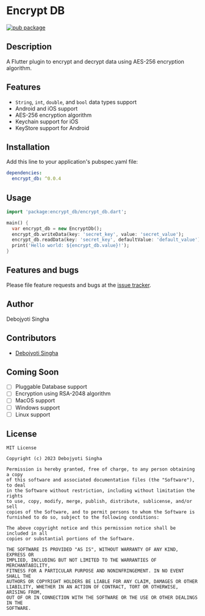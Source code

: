 # Encrypt DB

[![pub package](https://img.shields.io/pub/v/encrypt_db.svg)](https://pub.dartlang.org/packages/encrypt_db)

## Description

A Flutter plugin to encrypt and decrypt data using AES-256 encryption algorithm.

## Features

- `String`, `int`, `double`, and `bool` data types support
- Android and iOS support
- AES-256 encryption algorithm
- Keychain support for iOS
- KeyStore support for Android

## Installation

Add this line to your application's pubspec.yaml file:

```yaml
dependencies:
  encrypt_db: ^0.0.4
```

## Usage

```dart
import 'package:encrypt_db/encrypt_db.dart';

main() {
  var encrypt_db = new EncryptDb();
  encrypt_db.writeData(key: 'secret_key', value: 'secret_value');
  encrypt_db.readData(key: 'secret_key', defaultValue: 'default_value');
  print('Hello world: ${encrypt_db.value}!');
}
```

## Features and bugs

Please file feature requests and bugs at the [issue tracker](https://github.com/debojyoti452/encrypt_local_storage/issues).

## Author

Debojyoti Singha

## Contributors

- [Debojyoti Singha](https://debojyotisingha.com)

## Coming Soon

- [ ] Pluggable Database support
- [ ] Encryption using RSA-2048 algorithm
- [ ] MacOS support
- [ ] Windows support
- [ ] Linux support

## License

```
MIT License

Copyright (c) 2023 Debojyoti Singha

Permission is hereby granted, free of charge, to any person obtaining a copy
of this software and associated documentation files (the "Software"), to deal
in the Software without restriction, including without limitation the rights
to use, copy, modify, merge, publish, distribute, sublicense, and/or sell
copies of the Software, and to permit persons to whom the Software is
furnished to do so, subject to the following conditions:

The above copyright notice and this permission notice shall be included in all
copies or substantial portions of the Software.

THE SOFTWARE IS PROVIDED "AS IS", WITHOUT WARRANTY OF ANY KIND, EXPRESS OR
IMPLIED, INCLUDING BUT NOT LIMITED TO THE WARRANTIES OF MERCHANTABILITY,
FITNESS FOR A PARTICULAR PURPOSE AND NONINFRINGEMENT. IN NO EVENT SHALL THE
AUTHORS OR COPYRIGHT HOLDERS BE LIABLE FOR ANY CLAIM, DAMAGES OR OTHER
LIABILITY, WHETHER IN AN ACTION OF CONTRACT, TORT OR OTHERWISE, ARISING FROM,
OUT OF OR IN CONNECTION WITH THE SOFTWARE OR THE USE OR OTHER DEALINGS IN THE
SOFTWARE.
```

